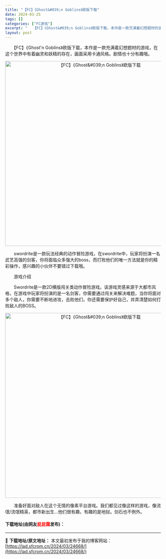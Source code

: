 ```yaml
---
title: "【FC】《Ghost&#039;n Goblins》欧版下载"
date: 2024-03-25
tags: []
categories: ["FC游戏"]
excerpt: "　　【FC】《Ghost&#039;n Goblins》欧版下载，本作是一款充满着幻想题材的游戏，在这个世界中有着幽灵和妖精的存在，画面采用卡通风格。剧情也十分有趣哦。 　　swordrite是一款玩法经典的动作冒险游戏，在swordrite中，玩家将扮演一名武艺高强的剑客，你将面临众多强大的boss&hellip;"
layout: post
---
```


 <p>　　【FC】《Ghost&#39;n Goblins》欧版下载，本作是一款充满着幻想题材的游戏，在这个世界中有着幽灵和妖精的存在，画面采用卡通风格。剧情也十分有趣哦。</p> <p align="center"><img align="" border="0" src="https://lad.sfcrom.cn/wp-content/uploads/2024/03/20240325_660191c23e7d6.png" width="596" alt="【FC】《Ghost&amp;#039;n Goblins》欧版下载" /></p> <p>　　swordrite是一款玩法经典的动作冒险游戏，在swordrite中，玩家将扮演一名武艺高强的剑客，你将面临众多强大的boss，而打败他们的唯一方法就是你的精彩操作，感兴趣的小伙伴不要错过下载哦。</p> <p>　　游戏介绍</p> <p>　　Swordrite是一款2D横版闯关类动作冒险游戏。该游戏灵感来源于大都市风格，在游戏中玩家将扮演的是一名剑客，你需要通过闯关来解决难题，当你将面对多个敌人，你需要不断地进攻，击败他们，你还需要保护好自己，并弄清楚如何打败敌人的BOSS。</p> <p align="center"><img align="" border="0" src="https://lad.sfcrom.cn/wp-content/uploads/2024/03/20240325_660191c333c9e.png" width="596" alt="【FC】《Ghost&amp;#039;n Goblins》欧版下载" /></p> <p>　　准备好面对敌人在这个无情的像素平台游戏。我们都见过像这样的游戏，像流氓/流氓精英，都市新出生&hellip;他们很有趣，有趣的是地狱。剑石也不例外。</p> <p><h4>下载地址(由网友<font color="red">屁屁霜</font>发布)：</h4></p> 

---
📖 **下载地址/原文地址：** 本文最初发布于我的博客网站：[https://lad.sfcrom.cn/2024/03/24668/](https://lad.sfcrom.cn/2024/03/24668/)
